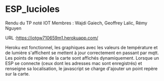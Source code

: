 # ESP_lucioles

Rendu du TP noté IOT
Membres : Wajdi Gaiech, Geoffrey Lalic, Rémy Nguyen

URL :https://iotgw710659m1.herokuapp.com/

Heroku est fonctionnel, les graphiques avec les valeurs de température et de lumière s'affichent se mettent à jour correctement en passant par mqtt. 
Les points de repère de la carte sont affichés dynamiquement. Lorsque un ESP se connecte (ceux dont les adresses mac sont enregistrés) et renseigne sa localisation, le javascript se charge d'ajouter un point repère sur la carte.
